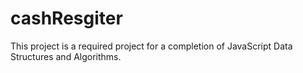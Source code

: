 # cashResgiter
This project is a required project for a completion of JavaScript Data Structures and Algorithms.
